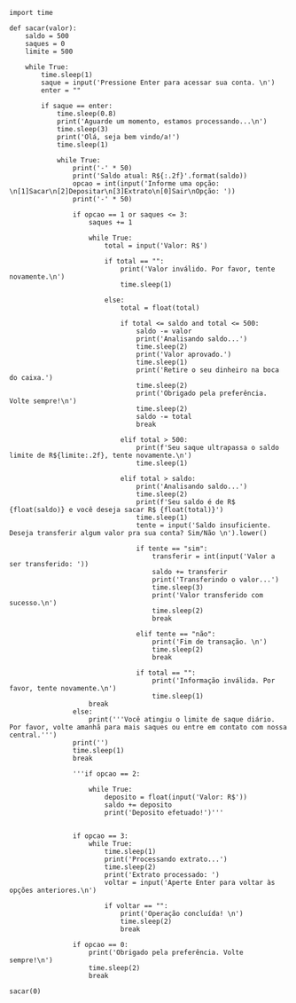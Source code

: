     import time
    
    def sacar(valor):
        saldo = 500
        saques = 0
        limite = 500

        while True:
            time.sleep(1)
            saque = input('Pressione Enter para acessar sua conta. \n')
            enter = ""
    
            if saque == enter:
                time.sleep(0.8)
                print('Aguarde um momento, estamos processando...\n')
                time.sleep(3)
                print('Olá, seja bem vindo/a!')
                time.sleep(1)
    
                while True:
                    print('-' * 50)
                    print('Saldo atual: R${:.2f}'.format(saldo))
                    opcao = int(input('Informe uma opção: \n[1]Sacar\n[2]Depositar\n[3]Extrato\n[0]Sair\nOpção: '))
                    print('-' * 50)
    
                    if opcao == 1 or saques <= 3:
                        saques += 1
    
                        while True:
                            total = input('Valor: R$')
    
                            if total == "":
                                print('Valor inválido. Por favor, tente novamente.\n')
                                time.sleep(1)
    
                            else:
                                total = float(total)
    
                                if total <= saldo and total <= 500:
                                    saldo -= valor
                                    print('Analisando saldo...')
                                    time.sleep(2)
                                    print('Valor aprovado.')
                                    time.sleep(1)
                                    print('Retire o seu dinheiro na boca do caixa.')
                                    time.sleep(2)
                                    print('Obrigado pela preferência. Volte sempre!\n')
                                    time.sleep(2)
                                    saldo -= total
                                    break
    
                                elif total > 500:
                                    print(f'Seu saque ultrapassa o saldo limite de R${limite:.2f}, tente novamente.\n')
                                    time.sleep(1)
    
                                elif total > saldo:
                                    print('Analisando saldo...')
                                    time.sleep(2)
                                    print(f'Seu saldo é de R$ {float(saldo)} e você deseja sacar R$ {float(total)}')
                                    time.sleep(1)
                                    tente = input('Saldo insuficiente. Deseja transferir algum valor pra sua conta? Sim/Não \n').lower()
    
                                    if tente == "sim":
                                        transferir = int(input('Valor a ser transferido: '))
                                        saldo += transferir
                                        print('Transferindo o valor...')
                                        time.sleep(3)
                                        print('Valor transferido com sucesso.\n')
                                        time.sleep(2)
                                        break
    
                                    elif tente == "não":
                                        print('Fim de transação. \n')
                                        time.sleep(2)
                                        break
    
                                    if total == "":
                                        print('Informação inválida. Por favor, tente novamente.\n')
                                        time.sleep(1)
                        break
                    else:
                        print('''Você atingiu o limite de saque diário. 
    Por favor, volte amanhã para mais saques ou entre em contato com nossa central.''')
                    print('')
                    time.sleep(1)
                    break

                    '''if opcao == 2:
    
                        while True:
                            deposito = float(input('Valor: R$'))
                            saldo += deposito
                            print('Deposito efetuado!')'''
                            
    
                    if opcao == 3:
                        while True:
                            time.sleep(1)
                            print('Processando extrato...')
                            time.sleep(2)
                            print('Extrato processado: ')
                            voltar = input('Aperte Enter para voltar às opções anteriores.\n')
    
                            if voltar == "":
                                print('Operação concluída! \n')
                                time.sleep(2)
                                break
    
                    if opcao == 0:
                        print('Obrigado pela preferência. Volte sempre!\n')
                        time.sleep(2)
                        break

    sacar(0)
